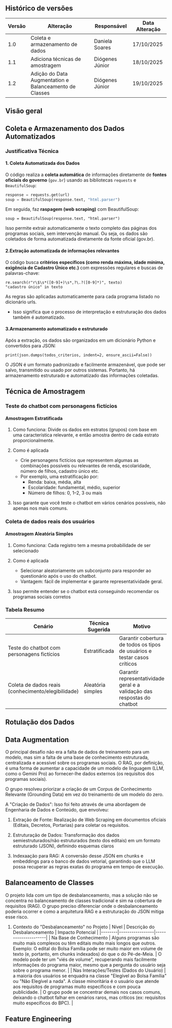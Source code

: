 ## Histórico de versões

| Versão | Alteração       | Responsável         | Data Alteração |
|--------|-----------------|---------------------|----------------|
| 1.0    | Coleta e armazenamento de dados | Daniela Soares | 17/10/2025  |
| 1.1    | Adiciona técnicas de amostragem | Diógenes Júnior | 18/10/2025  |
| 1.2    | Adição do Data Augmentation e Balanceamento de Classes | Diógenes Júnior | 19/10/2025  |


## Visão geral

##  Coleta e Armazenamento dos Dados Automatizados

###  Justificativa Técnica

#### 1. **Coleta Automatizada dos Dados**
O código realiza a **coleta automática** de informações diretamente de **fontes oficiais do governo** (`gov.br`) usando as bibliotecas `requests` e `BeautifulSoup`:

```python
response = requests.get(url)
soup = BeautifulSoup(response.text, "html.parser")
```

Em seguida, faz **raspagem (web scraping)** com BeautifulSoup:

```
soup = BeautifulSoup(response.text, "html.parser")
```
Isso permite extrair automaticamente o texto completo das páginas dos programas sociais, sem intervenção manual.
Ou seja, os dados são coletados de forma automatizada diretamente da fonte oficial (gov.br).

#### 2.Extração automatizada de informações relevantes

O código busca **critérios específicos (como renda máxima, idade mínima, exigência de Cadastro Único etc.)** com expressões regulares e buscas de palavras-chave:

```
re.search(r"r\$\s*([0-9]+)\s*,?\.?([0-9]*)", texto)
"cadastro único" in texto
```
As regras são aplicadas automaticamente para cada programa listado no dicionário urls.

- Isso significa que o processo de interpretação e estruturação dos dados também é automatizado.

#### 3.Armazenamento automatizado e estruturado

Após a extração, os dados são organizados em um dicionário Python e convertidos para JSON:

```
print(json.dumps(todos_criterios, indent=2, ensure_ascii=False))
```

O JSON é um formato padronizado e facilmente armazenável, que pode ser salvo, transmitido ou usado por outros sistemas. Portanto, há armazenamento estruturado e automatizado das informações coletadas.

## Técnica de Amostragem

### Teste do chatbot com personagens fictícios

#### Amostragem Estratificada
1. Como funciona: Divide os dados em estratos (grupos) com base em uma característica relevante, e então amostra dentro de cada estrato proporcionalmente.

2. Como é aplicada 
    - Crie personagens fictícios que representem algumas as combinações possíveis ou relevantes de renda, escolaridade, número de filhos, cadastro único etc.
    - Por exemplo, uma estratificação por:
        - Renda: baixa, média, alta
        - Escolaridade: fundamental, médio, superior
        - Número de filhos: 0, 1–2, 3 ou mais

3. Isso garante que você teste o chatbot em vários cenários possíveis, não apenas nos mais comuns.

### Coleta de dados reais dos usuários

#### Amostragem Aleatória Simples
1. Como funciona: Cada registro tem a mesma probabilidade de ser selecionado

2. Como é aplicada
    - Selecionar aleatoriamente um subconjunto para responder ao questionário após o uso do chatbot.
    - Vantagem: fácil de implementar e garante representatividade geral.

3. Isso permite entender se o chatbot está conseguindo recomendar os programas sociais corretos

### Tabela Resumo
| Cenário | Técnica Sugerida | Motivo         | 
|--------|-----------------|---------------------|
| Teste do chatbot com personagens fictícios | Estratificada | Garantir cobertura de todos os tipos de usuários e testar casos críticos |
| Coleta de dados reais (conhecimento/elegibilidade) | Aleatória simples | Garantir representatividade geral e a validação das respostas do chatbot |

## Rotulação dos Dados

## Data Augmentation
O principal desafio não era a falta de dados de treinamento para um modelo, mas sim a falta de uma base de conhecimento estruturada, centralizada e acessível sobre os programas sociais. O RAG, por definição, é uma forma de aumentar a capacidade de um modelo de linguagem (LLM, como o Gemini Pro) ao fornecer-lhe dados externos (os requisitos dos programas sociais).

O grupo resolveu priorizar a criação de um Corpus de Conhecimento Relevante (Grounding Data) em vez do treinamento de um modelo do zero.

A "Criação de Dados": Isso foi feito através de uma abordagem de Engenharia de Dados e Conteúdo, que envolveu:

1.  Extração de Fonte: Realização de Web Scraping em documentos oficiais (Editais, Decretos, Portarias) para coletar os requisitos.

2.  Estruturação de Dados: Transformação dos dados semiestruturados/não estruturados (texto dos editais) em um formato estruturado (JSON), definindo esquemas claros

3.  Indexaação para RAG: A conversão desse JSON em chunks e embeddings para o banco de dados vetorial, garantindo que o LLM possa recuperar as regras exatas do programa em tempo de execução.

## Balanceamento de Classes
O projeto lida com um tipo de desbalanceamento, mas a solução não se concentra no balanceamento de classes tradicional e sim na cobertura de requisitos (RAG). O grupo preciso diferenciar onde o desbalanceamento poderia ocorrer e como a arquitetura RAG e a estruturação do JSON mitiga esse risco.

1.  Contexto do "Desbalanceamento" no Projeto
| Nível  | Descrição do Desbalanceamento       | Impacto Potencial  |
|--------|-----------------|---------------------|
| Na Base de Conhecimento   | Alguns programas são muito mais complexos ou têm editais muito mais longos que outros. Exemplo: O edital do Bolsa Família pode ser muito maior em volume de texto (e, portanto, em chunks indexados) do que o do Pé-de-Meia. | O modelo pode ter um "viés de volume", recuperando mais facilmente informações do programa maior, mesmo que a pergunta do usuário seja sobre o programa menor. | 
| Nas Interações/Testes (Dados do Usuário)  | a maioria dos usuários se enquadra na classe "Elegível ao Bolsa Família" ou "Não Elegível a nada". A classe minoritária é o usuário que atende aos requisitos de programas muito específicos e com pouca publicidade. | O grupo pode se concentrar demais nos casos comuns, deixando o chatbot falhar em cenários raros, mas críticos (ex: requisitos muito específicos do BPC). | 

## Feature Engineering